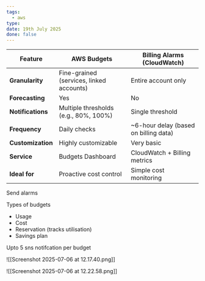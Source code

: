 ```yaml
---
tags:
  - aws
type:
date: 19th July 2025
done: false
---
```


| Feature           | **AWS Budgets**                          | **Billing Alarms (CloudWatch)**       |
| ----------------- | ---------------------------------------- | ------------------------------------- |
| **Granularity**   | Fine-grained (services, linked accounts) | Entire account only                   |
| **Forecasting**   | Yes                                      | No                                    |
| **Notifications** | Multiple thresholds (e.g., 80%, 100%)    | Single threshold                      |
| **Frequency**     | Daily checks                             | ~6-hour delay (based on billing data) |
| **Customization** | Highly customizable                      | Very basic                            |
| **Service**       | Budgets Dashboard                        | CloudWatch + Billing metrics          |
| **Ideal for**     | Proactive cost control                   | Simple cost monitoring                |

Send alarms

Types of budgets
- Usage
- Cost
- Reservation (tracks utilisation)
- Savings plan

Upto 5 sns notifcation per budget

![[Screenshot 2025-07-06 at 12.17.40.png]]


![[Screenshot 2025-07-06 at 12.22.58.png]]
